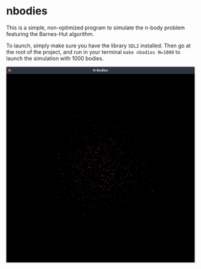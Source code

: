# nbodies

This is a simple, non-optimized program to simulate the n-body problem featuring the Barnes-Hut algorithm.

To launch, simply make sure you have the library `SDL2` installed. Then go at the root of the project, and run in your terminal `make nbodies N=1000` to launch the simulation with 1000 bodies.

![](screenshot.png)
